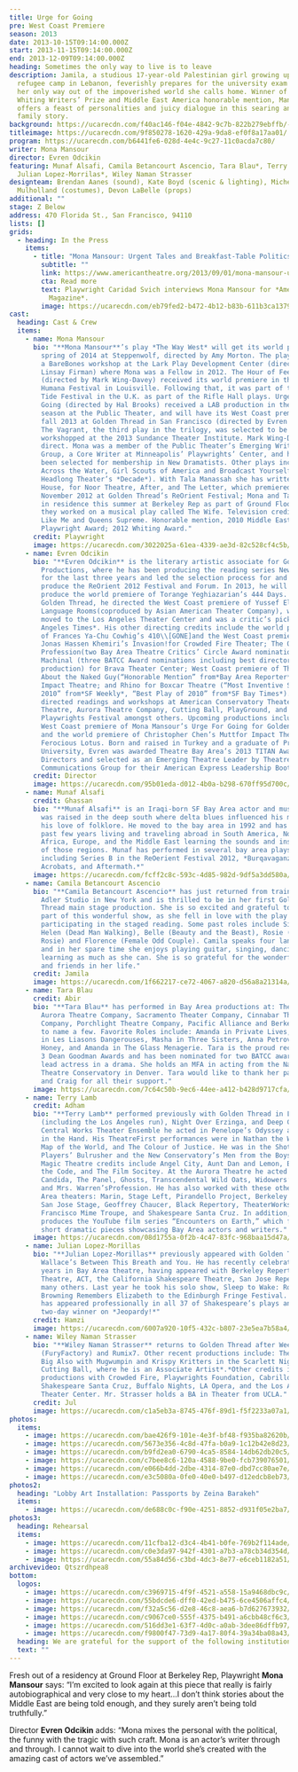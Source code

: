 ```yaml
---
title: Urge for Going
pre: West Coast Premiere
season: 2013
date: 2013-10-15T09:14:00.000Z
start: 2013-11-15T09:14:00.000Z
end: 2013-12-09T09:14:00.000Z
heading: Sometimes the only way to live is to leave
description: Jamila, a studious 17-year-old Palestinian girl growing up in a
  refugee camp in Lebanon, feverishly prepares for the university exam that is
  her only way out of the impoverished world she calls home. Winner of the 2012
  Whiting Writers’ Prize and Middle East America honorable mention, Mansour
  offers a feast of personalities and juicy dialogue in this searing and funny
  family story.
background: https://ucarecdn.com/f40ac146-f04e-4842-9c7b-822b279ebffb/-/crop/2705x1655/0,0/-/preview/
titleimage: https://ucarecdn.com/9f850278-1620-429a-9da8-ef0f8a17aa01/
program: https://ucarecdn.com/b6441fe6-028d-4e4c-9c27-11c0acda7c80/
writer: Mona Mansour
director: Evren Odcikin
featuring: Munaf Alsafi, Camila Betancourt Ascencio, Tara Blau*, Terry Lamb*,
  Julian Lopez-Morrilas*, Wiley Naman Strasser
designteam: Brendan Aanes (sound), Kate Boyd (scenic & lighting), Michelle
  Mulholland (costumes), Devon LaBelle (props)
additional: ""
stage: Z Below
address: 470 Florida St., San Francisco, 94110
lists: []
grids:
  - heading: In the Press
    items:
      - title: "Mona Mansour: Urgent Tales and Breakfast-Table Politics"
        subtitle: ""
        link: https://www.americantheatre.org/2013/09/01/mona-mansour-urgent-tales-and-breakfast-table-politics/
        cta: Read more
        text: Playwright Caridad Svich interviews Mona Mansour for *American Theatre
          Magazine*.
        image: https://ucarecdn.com/eb79fed2-b472-4b12-b83b-611b3ca13790/
cast:
  heading: Cast & Crew
  items:
    - name: Mona Mansour
      bio: "**Mona Mansour**’s play *The Way West* will get its world premiere in
        spring of 2014 at Steppenwolf, directed by Amy Morton. The play received
        a BareBones workshop at the Lark Play Development Center (directed by
        Linsay Firman) where Mona was a Fellow in 2012. The Hour of Feeling
        (directed by Mark Wing-Davey) received its world premiere in the 2012
        Humana Festival in Louisville. Following that, it was part of the High
        Tide Festival in the U.K. as part of the Rifle Hall plays. Urge for
        Going (directed by Hal Brooks) received a LAB production in the 2011
        season at the Public Theater, and will have its West Coast premiere in
        fall 2013 at Golden Thread in San Francisco (directed by Evren Odcikin).
        The Vagrant, the third play in the trilogy, was selected to be
        workshopped at the 2013 Sundance Theater Institute. Mark Wing-Davey will
        direct. Mona was a member of the Public Theater’s Emerging Writers
        Group, a Core Writer at Minneapolis’ Playwrights’ Center, and has just
        been selected for membership in New Dramatists. Other plays include
        Across the Water, Girl Scouts of America and Broadcast Yourself (part of
        Headlong Theater’s *Decade*). With Tala Manassah she has written The
        House, for Noor Theatre, After, and The Letter, which premiered in
        November 2012 at Golden Thread’s ReOrient Festival; Mona and Tala were
        in residence this summer at Berkeley Rep as part of Ground Floor, where
        they worked on a musical play called The Wife. Television credits: Dead
        Like Me and Queens Supreme. Honorable mention, 2010 Middle East America
        Playwright Award; 2012 Whiting Award."
      credit: Playwright
      image: https://ucarecdn.com/3022025a-61ea-4339-ae3d-82c528cf4c5b/
    - name: Evren Odcikin
      bio: "**Evren Odcikin** is the literary artistic associate for Golden Thread
        Productions, where he has been producing the reading series New Threads
        for the last three years and led the selection process for and helped
        produce the ReOrient 2012 Festival and Forum. In 2013, he will also
        produce the world premiere of Torange Yeghiazarian’s 444 Days. For
        Golden Thread, he directed the West Coast premiere of Yussef El Guindi’s
        Language Rooms(coproduced by Asian American Theater Company), which
        moved to the Los Angeles Theater Center and was a critic’s pick for*Los
        Angeles Times*. His other directing credits include the world premiere
        of Frances Ya-Chu Cowhig’s 410\\[GONE]and the West Coast premiere of
        Jonas Hassen Khemiri’s Invasion!for Crowded Fire Theater; The Oldest
        Profession(two Bay Area Theatre Critics’ Circle Award nominations) and
        Machinal (three BATCC Award nominations including best director and best
        production) for Brava Theater Center; West Coast premiere of The Play
        About the Naked Guy(“Honorable Mention” from*Bay Area Reporter*) for
        Impact Theatre; and Rhino for Boxcar Theatre (“Most Inventive Staging of
        2010” from*SF Weekly*, “Best Play of 2010” from*SF Bay Times*). He has
        directed readings and workshops at American Conservatory Theater, Magic
        Theatre, Aurora Theatre Company, Cutting Ball, PlayGround, and Bay Area
        Playwrights Festival amongst others. Upcoming productions include the
        West Coast premiere of Mona Mansour’s Urge For Going for Golden Thread
        and the world premiere of Christopher Chen’s Muttfor Impact Theatre and
        Ferocious Lotus. Born and raised in Turkey and a graduate of Princeton
        University, Evren was awarded Theatre Bay Area’s 2013 TITAN Award for
        Directors and selected as an Emerging Theatre Leader by Theatre
        Communications Group for their American Express Leadership Bootcamp."
      credit: Director
      image: https://ucarecdn.com/95b01eda-d012-4b0a-b298-670ff95d700c/
    - name: Munaf Alsafi
      credit: Ghassan
      bio: "**Munaf Alsafi** is an Iraqi-born SF Bay Area actor and musician. Munaf
        was raised in the deep south where delta blues influenced his music and
        his love of folklore. He moved to the bay area in 1992 and has spent the
        past few years living and traveling abroad in South America, North
        Africa, Europe, and the Middle East learning the sounds and instruments
        of those regions. Munaf has performed in several bay area plays
        including Series B in the ReOerient Festival 2012, *Burqavaganza, 10
        Acrobats, and Aftermath.*"
      image: https://ucarecdn.com/fcff2c8c-593c-4d85-982d-9df5a3dd580a/
    - name: Camila Betancourt Ascencio
      bio: "**Camila Betancourt Ascencio** has just returned from training at Stella
        Adler Studio in New York and is thrilled to be in her first Golden
        Thread main stage production. She is so excited and grateful to be a
        part of this wonderful show, as she fell in love with the play after
        participating in the staged reading. Some past roles include Sister
        Helen (Dead Man Walking), Belle (Beauty and the Beast), Rosie (Really
        Rosie) and Florence (Female Odd Couple). Camila speaks four languages
        and in her spare time she enjoys playing guitar, singing, dancing and
        learning as much as she can. She is so grateful for the wonderful family
        and friends in her life."
      credit: Jamila
      image: https://ucarecdn.com/1f662217-ce72-4067-a820-d56a8a21314a/
    - name: Tara Blau
      credit: Abir
      bio: "**Tara Blau** has performed in Bay Area productions at: TheatreWorks,
        Aurora Theatre Company, Sacramento Theater Company, Cinnabar Theatre
        Company, Porchlight Theatre Company, Pacific Alliance and Berkeley Rep
        to name a few. Favorite Roles include: Amanda in Private Lives, Meurtuil
        in Les Liasons Dangerouses, Masha in Three Sisters, Anna Petrova in Wild
        Honey, and Amanda in The Glass Menagerie. Tara is the proud recipient of
        3 Dean Goodman Awards and has been nominated for two BATCC awards for
        lead actress in a drama. She holds an MFA in acting from the National
        Theatre Conservatory in Denver. Tara would like to thank her parents,
        and Craig for all their support."
      image: https://ucarecdn.com/7c64c50b-9ec6-44ee-a412-b428d9717cfa/
    - name: Terry Lamb
      credit: Adham
      bio: "**Terry Lamb** performed previously with Golden Thread in Language Rooms
        (including the Los Angeles run), Night Over Erzinga, and Deep Cut. With
        Central Works Theater Ensemble he acted in Penelope’s Odyssey and Bird
        in the Hand. His TheatreFirst performances were in Nathan the Wise, A
        Map of the World, and The Colour of Justice. He was in the Shotgun
        Players’ Bulrusher and the New Conservatory’s Men from the Boys His
        Magic Theatre credits include Angel City, Aunt Dan and Lemon, Breaking
        the Code, and The Film Socitey. At the Aurora Theatre he acted in
        Candida, The Panel, Ghosts, Transcendental Wild Oats, Widowers’ Houses,
        and Mrs. Warren’sProfession. He has also worked with these other Bay
        Area theaters: Marin, Stage Left, Pirandello Project, Berkeley Jewish,
        San Jose Stage, Geoffrey Chaucer, Black Repertory, TheaterWorks, San
        Francisco Mime Troupe, and Shakespeare Santa Cruz. In addition, Terry
        produces the YouTube film series “Encounters on Earth,” which features
        short dramatic pieces showcasing Bay Area actors and writers."
      image: https://ucarecdn.com/08d1755a-0f2b-4c47-83fc-968baa15d47a/
    - name: Julian Lopez-Morillas
      bio: "**Julian Lopez-Morillas** previously appeared with Golden Thread in Naomi
        Wallace’s Between This Breath and You. He has recently celebrated 40
        years in Bay Area theatre, having appeared with Berkeley Repertory
        Theatre, ACT, the California Shakespeare Theatre, San Jose Repertory and
        many others. Last year he took his solo show, Sleep to Wake: Robert
        Browning Remembers Elizabeth to the Edinburgh Fringe Festival. Julian
        has appeared professionally in all 37 of Shakespeare’s plays and was a
        two-day winner on *Jeopardy!*"
      credit: Hamzi
      image: https://ucarecdn.com/6007a920-10f5-432c-b807-23e5ea7b58a4/
    - name: Wiley Naman Strasser
      bio: "**Wiley Naman Strasser** returns to Golden Thread after Weeping Willow
        (FuryFactory) and Rumix7. Other recent productions include: The Great
        Big Also with Mugwumpin and Krispy Kritters in the Scarlett Nightwith
        Cutting Ball, where he is an Associate Artist*.*Other credits include
        productions with Crowded Fire, Playwrights Foundation, Cabrillo Stage,
        Shakespeare Santa Cruz, Buffalo Nights, LA Opera, and the Los Angeles
        Theater Center. Mr. Strasser holds a BA in Theater from UCLA."
      credit: Jul
      image: https://ucarecdn.com/c1a5eb3a-8745-476f-89d1-f5f2233a07a1/
photos:
  items:
    - image: https://ucarecdn.com/bae426f9-101e-4e3f-bf48-f935ba82620b/
    - image: https://ucarecdn.com/5673e356-4c8d-47fa-b0a9-1c12b42e8d23/
    - image: https://ucarecdn.com/b9fd2ea0-6790-4ca5-8584-14db62db20c5/
    - image: https://ucarecdn.com/c7bee8c6-120a-4588-9be0-fcb739076501/
    - image: https://ucarecdn.com/e066b4dd-2dbe-4314-87e0-dbd7cc80ae7e/
    - image: https://ucarecdn.com/e3c5080a-0fe0-40e0-b497-d12edcb8eb73/
photos2:
  heading: "Lobby Art Installation: Passports by Zeina Barakeh"
  items:
    - image: https://ucarecdn.com/de688c0c-f90e-4251-8852-d931f05e2ba7/
photos3:
  heading: Rehearsal
  items:
    - image: https://ucarecdn.com/11cfba12-d3c4-4b41-b0fe-769b2f114ade/
    - image: https://ucarecdn.com/c0e3da97-942f-4301-a7b3-a78cb34d354d/
    - image: https://ucarecdn.com/55a84d56-c3bd-4dc3-8e77-e6ceb1182a51/
archivevideo: Qtszrdhpea8
bottom:
  logos:
    - image: https://ucarecdn.com/c3969715-4f9f-4521-a558-15a9468dbc9c/
    - image: https://ucarecdn.com/55bdcde6-dff0-42ed-b475-6ce4506affc4/
    - image: https://ucarecdn.com/f32a5c56-d2e8-46c8-aea6-b7d627673932/
    - image: https://ucarecdn.com/c9067ce0-555f-4375-b491-a6cbb48cf6c3/
    - image: https://ucarecdn.com/516dd3e1-63f7-4d0c-a0ab-3dee86dffb97/
    - image: https://ucarecdn.com/f9800f47-73d9-4a17-80f4-39a34ba08a43/
  heading: We are grateful for the support of the following institutions
  text: ""
---
```

Fresh out of a residency at Ground Floor at Berkeley Rep, Playwright **Mona Mansour** says: “I’m excited to look again at this piece that really is fairly autobiographical and very close to my heart…I don’t think stories about the Middle East are being told enough, and they surely aren’t being told truthfully.”

Director **Evren Odcikin** adds: “Mona mixes the personal with the political, the funny with the tragic with such craft. Mona is an actor’s writer through and through. I cannot wait to dive into the world she’s created with the amazing cast of actors we’ve assembled.”